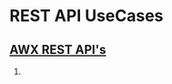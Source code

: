 # REST API UseCases

## [AWX REST API's](https://medium.com/@claudio.domingos/ansible-awx-from-scratch-to-rest-api-part-3-of-8-3adcf539031f)

1. 


